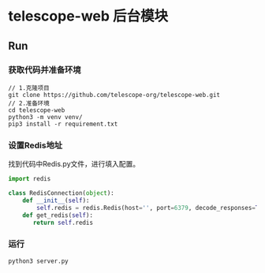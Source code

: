 # telescope-web 后台模块

## Run

### 获取代码并准备环境

```
// 1.克隆项目
git clone https://github.com/telescope-org/telescope-web.git  
// 2.准备环境
cd telescope-web
python3 -m venv venv/
pip3 install -r requirement.txt
```

### 设置Redis地址

找到代码中Redis.py文件，进行填入配置。

```python
import redis

class RedisConnection(object):
    def __init__(self):
        self.redis = redis.Redis(host='', port=6379, decode_responses=True, password='')  
    def get_redis(self):
       return self.redis
```

### 运行

```
python3 server.py
```

